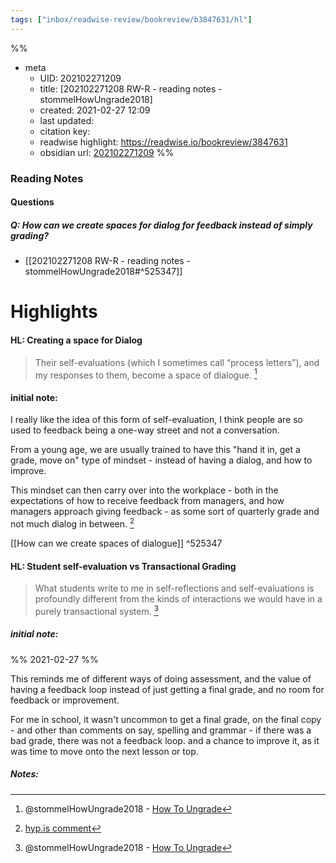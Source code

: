 ```yaml
---
tags: ["inbox/readwise-review/bookreview/b3847631/hl"]
---
```

%%
- meta
	- UID: 202102271209
	- title: [202102271208 RW-R - reading notes - stommelHowUngrade2018]
	- created: 2021-02-27 12:09
	- last updated: 
	- citation key:  
	- readwise highlight: https://readwise.io/bookreview/3847631
	- obsidian url:  [202102271209](obsidian://open?vault=readwise-review-inbox&file=inbox%2Fzets%2F202102271208%20RW-R%20-%20reading%20notes%20-%20stommelHowUngrade2018)
%%


### Reading Notes 

#### Questions 

##### Q:  How can we create spaces for dialog for feedback instead of simply grading?
- [[202102271208 RW-R - reading notes - stommelHowUngrade2018#^525347]]

# Highlights 

#### HL: Creating a space for Dialog

> Their self-evaluations (which I sometimes call “process letters”), and my responses to them, become a space of dialogue. [^1]

#### initial note:

I really like the idea of this form of self-evaluation, I think people are so used to feedback being a one-way street and not a conversation.

From a young age, we are usually trained to have this "hand it in, get a grade, move on" type of mindset - instead of having a dialog, and how to improve.

This mindset can then carry over into the workplace - both in the expectations of how to receive feedback from managers, and how managers approach giving feedback - as some sort of quarterly grade and not much dialog in between. [^2]

[[How can we create spaces of dialogue]] ^525347

[^2]: [hyp.is comment](https://hyp.is/GzcmotzkEeq25OdKwzK8pg/www.jessestommel.com/how-to-ungrade/)

#### HL:  Student self-evaluation vs Transactional Grading

> What students write to me in self-reflections and self-evaluations is profoundly different from the kinds of interactions we would have in a purely transactional system. [^1] 

##### initial note:
%% 2021-02-27 %%

This reminds me of different ways of doing assessment, and the value of having a feedback loop instead of just getting a final grade, and no room for feedback or improvement. 

For me in school, it wasn't uncommon to get a final grade, on the final copy - and other than comments on say, spelling and grammar - if there was a bad grade, there was not a feedback loop. and a chance to improve it, as it was time to move onto the next lesson or top.

##### Notes:

[^1]: @stommelHowUngrade2018 - [How To Ungrade](https://www.jessestommel.com/how-to-ungrade/)
